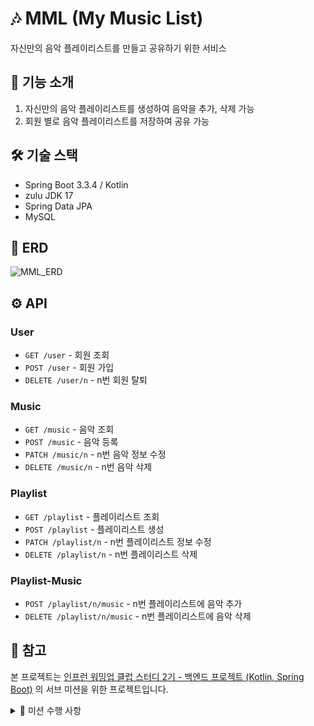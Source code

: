 # 🎶 MML (My Music List)

자신만의 음악 플레이리스트를 만들고 공유하기 위한 서비스


## 📝 기능 소개
1. 자신만의 음악 플레이리스트를 생성하여 음악을 추가, 삭제 가능
2. 회원 별로 음악 플레이리스트를 저장하여 공유 가능

## 🛠 기술 스택
- Spring Boot 3.3.4 / Kotlin
- zulu JDK 17
- Spring Data JPA
- MySQL

## 🔗 ERD

![MML_ERD](https://github.com/user-attachments/assets/f2d2c64d-5ae6-4fe6-b64d-8cf9717f2566)

## ⚙ API
### User
- `GET /user` - 회원 조회
- `POST /user` - 회원 가입
- `DELETE /user/n` - n번 회원 탈퇴

### Music
- `GET /music` - 음악 조회
- `POST /music` - 음악 등록
- `PATCH /music/n` - n번 음악 정보 수정
- `DELETE /music/n` - n번 음악 삭제

### Playlist
- `GET /playlist` - 플레이리스트 조회
- `POST /playlist` - 플레이리스트 생성
- `PATCH /playlist/n` - n번 플레이리스트 정보 수정
- `DELETE /playlist/n` - n번 플레이리스트 삭제

### Playlist-Music
- `POST /playlist/n/music` - n번 플레이리스트에 음악 추가
- `DELETE /playlist/n/music` - n번 플레이리스트에 음악 삭제

## 📑 참고
본 프로젝트는 [인프런 워밍업 클럽 스터디 2기 - 백엔드 프로젝트 (Kotlin, Spring Boot)](https://www.inflearn.com/course/offline/warmup-club-2-be-bk) 의 서브 미션을 위한 프로젝트입니다.

<details>
  
  <summary>🎯 미션 수행 사항</summary>
  
  - [x] [미션 1] 테이블 설계하기(~10/4 금)
  - [x] [미션 2] 깃허브 리포지토리에 프로젝트 올리기(~10/4 금)
  - [x] [미션 3] REST API 설계하기(~10/8 화)
  - [ ] [미션 4] 조회 REST API 만들기(~10/15 화)
  - [ ] [미션 5] 삽입, 수정, 삭제 REST API 만들기(~10/21 월)
  - [ ] [자체 미션] 이후 고도화

</details>
